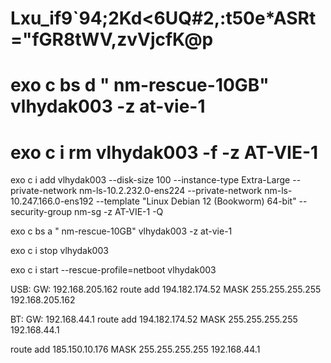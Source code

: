# Lxu_if9`94;2Kd<6UQ#2,:t50e*ASRt="fGR8tWV,zvVjcfK@p
# exo c bs d " nm-rescue-10GB" vlhydak003 -z at-vie-1
# exo c i rm vlhydak003 -f -z AT-VIE-1

exo c i add vlhydak003 --disk-size 100 --instance-type Extra-Large  --private-network nm-ls-10.2.232.0-ens224 --private-network nm-ls-10.247.166.0-ens192 --template "Linux Debian 12 (Bookworm) 64-bit" --security-group nm-sg -z AT-VIE-1 -Q

exo c bs a " nm-rescue-10GB" vlhydak003 -z at-vie-1

exo c i stop vlhydak003

exo c i start --rescue-profile=netboot vlhydak003








USB:
GW: 192.168.205.162
route add 194.182.174.52 MASK 255.255.255.255 192.168.205.162

BT:
GW: 192.168.44.1
route add 194.182.174.52 MASK 255.255.255.255 192.168.44.1


route add 185.150.10.176 MASK 255.255.255.255 192.168.44.1
